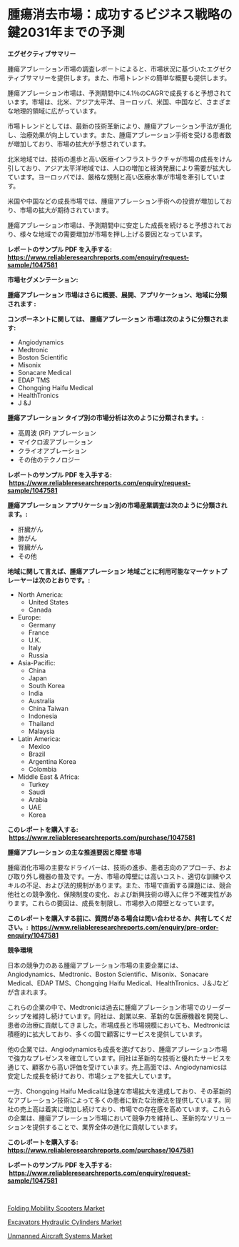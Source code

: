 <p><h1>腫瘍消去市場：成功するビジネス戦略の鍵2031年までの予測</h1></p><p><strong>エグゼクティブサマリー</strong></p>
<p><p>腫瘍アブレーション市場の調査レポートによると、市場状況に基づいたエグゼクティブサマリーを提供します。また、市場トレンドの簡単な概要も提供します。</p><p>腫瘍アブレーション市場は、予測期間中に4.1％のCAGRで成長すると予想されています。市場は、北米、アジア太平洋、ヨーロッパ、米国、中国など、さまざまな地理的領域に広がっています。</p><p>市場トレンドとしては、最新の技術革新により、腫瘍アブレーション手法が進化し、治療効果が向上しています。また、腫瘍アブレーション手術を受ける患者数が増加しており、市場の拡大が予想されています。</p><p>北米地域では、技術の進歩と高い医療インフラストラクチャが市場の成長をけん引しており、アジア太平洋地域では、人口の増加と経済発展により需要が拡大しています。ヨーロッパでは、厳格な規制と高い医療水準が市場を牽引しています。</p><p>米国や中国などの成長市場では、腫瘍アブレーション手術への投資が増加しており、市場の拡大が期待されています。</p><p>腫瘍アブレーション市場は、予測期間中に安定した成長を続けると予想されており、様々な地域での需要増加が市場を押し上げる要因となっています。</p></p>
<p><strong>レポートのサンプル PDF を入手する: <a href="https://www.reliableresearchreports.com/enquiry/request-sample/1047581">https://www.reliableresearchreports.com/enquiry/request-sample/1047581</a></strong></p>
<p><strong>市場セグメンテーション:</strong></p>
<p><strong> 腫瘍アブレーション 市場はさらに概要、展開、アプリケーション、地域に分類されます :</strong></p>
<p><strong>コンポーネントに関しては、 腫瘍アブレーション 市場は次のように分類されます: &nbsp;</strong></p>
<p><ul><li>Angiodynamics</li><li>Medtronic</li><li>Boston Scientific</li><li>Misonix</li><li>Sonacare Medical</li><li>EDAP TMS</li><li>Chongqing Haifu Medical</li><li>HealthTronics</li><li>J &J</li></ul></p>
<p><strong> 腫瘍アブレーション タイプ別の市場分析は次のように分類されます。:</strong></p>
<p><ul><li>高周波 (RF) アブレーション</li><li>マイクロ波アブレーション</li><li>クライオアブレーション</li><li>その他のテクノロジー</li></ul></p>
<p><strong>レポートのサンプル PDF を入手する: &nbsp;<a href="https://www.reliableresearchreports.com/enquiry/request-sample/1047581">https://www.reliableresearchreports.com/enquiry/request-sample/1047581</a></strong></p>
<p><strong> 腫瘍アブレーション アプリケーション別の市場産業調査は次のように分類されます。:</strong></p>
<p><ul><li>肝臓がん</li><li>肺がん</li><li>腎臓がん</li><li>その他</li></ul></p>
<p><strong>地域に関して言えば、腫瘍アブレーション 地域ごとに利用可能なマーケットプレーヤーは次のとおりです。:</strong></p>
<p><ul>
    <li>
        North America:
        <ul>
            <li>United States</li>
            <li>Canada</li>
        </ul>
    </li>
    <li>
        Europe:
        <ul>
            <li>Germany</li>
            <li>France</li>
            <li>U.K.</li>
            <li>Italy</li>
            <li>Russia</li>
        </ul>
    </li>
    <li>
        Asia-Pacific:
        <ul>
            <li>China</li>
            <li>Japan</li>
            <li>South Korea</li>
            <li>India</li>
            <li>Australia</li>
            <li>China Taiwan</li>
            <li>Indonesia</li>
            <li>Thailand</li>
            <li>Malaysia</li>
        </ul>
    </li>
    <li>
        Latin America:
        <ul>
            <li>Mexico</li>
            <li>Brazil</li>
            <li>Argentina Korea</li>
            <li>Colombia</li>
        </ul>
    </li>
    <li>
        Middle East & Africa:
        <ul>
            <li>Turkey</li>
            <li>Saudi</li>
            <li>Arabia</li>
            <li>UAE</li>
            <li>Korea</li>
        </ul>
    </li>
    </ul></p>
<p><strong>このレポートを購入する: &nbsp;<a href="https://www.reliableresearchreports.com/purchase/1047581">https://www.reliableresearchreports.com/purchase/1047581</a></strong></p>
<p><strong>腫瘍アブレーション の主な推進要因と障壁 市場</strong></p>
<p><p>腫瘍消化市場の主要なドライバーは、技術の進歩、患者志向のアプローチ、および取り外し機器の普及です。一方、市場の障壁には高いコスト、適切な訓練やスキルの不足、および法的規制があります。また、市場で直面する課題には、競合他社との競争激化、保険制度の変化、および新興技術の導入に伴う不確実性があります。これらの要因は、成長を制限し、市場参入の障壁となっています。</p></p>
<p><strong>このレポートを購入する前に、質問がある場合は問い合わせるか、共有してください。:&nbsp; <a href="https://www.reliableresearchreports.com/enquiry/pre-order-enquiry/1047581">https://www.reliableresearchreports.com/enquiry/pre-order-enquiry/1047581</a></strong></p>
<p><strong>競争環境</strong></p>
<p><p>日本の競争力のある腫瘍アブレーション市場の主要企業には、Angiodynamics、Medtronic、Boston Scientific、Misonix、Sonacare Medical、EDAP TMS、Chongqing Haifu Medical、HealthTronics、J＆Jなどが含まれます。</p><p>これらの企業の中で、Medtronicは過去に腫瘍アブレーション市場でのリーダーシップを維持し続けています。同社は、創業以来、革新的な医療機器を開発し、患者の治療に貢献してきました。市場成長と市場規模においても、Medtronicは積極的に拡大しており、多くの国で顧客にサービスを提供しています。</p><p>他の企業では、Angiodynamicsも成長を遂げており、腫瘍アブレーション市場で強力なプレゼンスを確立しています。同社は革新的な技術と優れたサービスを通じて、顧客から高い評価を受けています。売上高面では、Angiodynamicsは安定した成長を続けており、市場シェアを拡大しています。</p><p>一方、Chongqing Haifu Medicalは急速な市場拡大を達成しており、その革新的なアブレーション技術によって多くの患者に新たな治療法を提供しています。同社の売上高は着実に増加し続けており、市場での存在感を高めています。これらの企業は、腫瘍アブレーション市場において競争力を維持し、革新的なソリューションを提供することで、業界全体の進化に貢献しています。</p></p>
<p><strong>このレポートを購入する: &nbsp; <a href="https://www.reliableresearchreports.com/purchase/1047581">https://www.reliableresearchreports.com/purchase/1047581</a></strong></p>
<p><strong>レポートのサンプル PDF を入手する: &nbsp;<a href="https://www.reliableresearchreports.com/enquiry/request-sample/1047581">https://www.reliableresearchreports.com/enquiry/request-sample/1047581</a></strong><strong></strong></p>
<p>&nbsp;</p>
<p><p><a href="https://github.com/Hazelklievgspy6vdcsmu106w/Market-Research-Report-List-1/blob/main/folding-mobility-scooters-market.md">Folding Mobility Scooters Market</a></p><p><a href="https://view.publitas.com/reportprime-1/excavators-hydraulic-cylinders-market-growth-market-trends-covid-19-impact-and-forecasts-for-period-from-2023-2030/">Excavators Hydraulic Cylinders Market</a></p><p><a href="https://view.publitas.com/reportprime-1/unmanned-aircraft-systems-market-with-the-goal-of-estimating-the-market-size-and-future-growth-potential-of-various-market-segments-based-on-component-applications-end-user-and-region/">Unmanned Aircraft Systems Market</a></p></p>